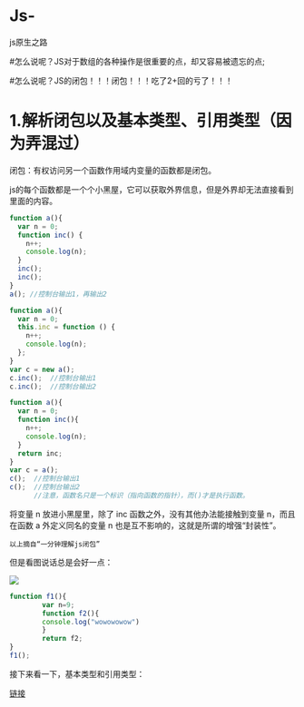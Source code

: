 # Js-
js原生之路

#怎么说呢？JS对于数组的各种操作是很重要的点，却又容易被遗忘的点;

#怎么说呢？JS的闭包！！！闭包！！！吃了2+回的亏了！！！

1.解析闭包以及基本类型、引用类型（因为弄混过）
===


闭包：有权访问另一个函数作用域内变量的函数都是闭包。

js的每个函数都是一个个小黑屋，它可以获取外界信息，但是外界却无法直接看到里面的内容。
```javascript
function a(){
  var n = 0;
  function inc() {
    n++;
    console.log(n);
  }
  inc(); 
  inc(); 
}
a(); //控制台输出1，再输出2

function a(){
  var n = 0;
  this.inc = function () {
    n++; 
    console.log(n);
  };
}
var c = new a();
c.inc();  //控制台输出1
c.inc();  //控制台输出2

function a(){
  var n = 0;
  function inc(){
    n++; 
    console.log(n);
  }
  return inc;
}
var c = a();
c();  //控制台输出1 
c();  //控制台输出2
      //注意，函数名只是一个标识（指向函数的指针），而()才是执行函数。
```
将变量 n 放进小黑屋里，除了 inc 函数之外，没有其他办法能接触到变量 n，而且在函数 a 外定义同名的变量 n 也是互不影响的，这就是所谓的增强“封装性”。

`以上摘自“一分钟理解js闭包”`

但是看图说话总是会好一点：

![](https://github.com/TUARAN/PIC/blob/master/js/bibao.png)

```javascript
function f1(){
        var n=9;
        function f2(){
        console.log("wowowowow")
        }
        return f2;     
}
f1();
```
接下来看一下，基本类型和引用类型：

[链接](https://www.cnblogs.com/focusxxxxy/p/6390536.html)

